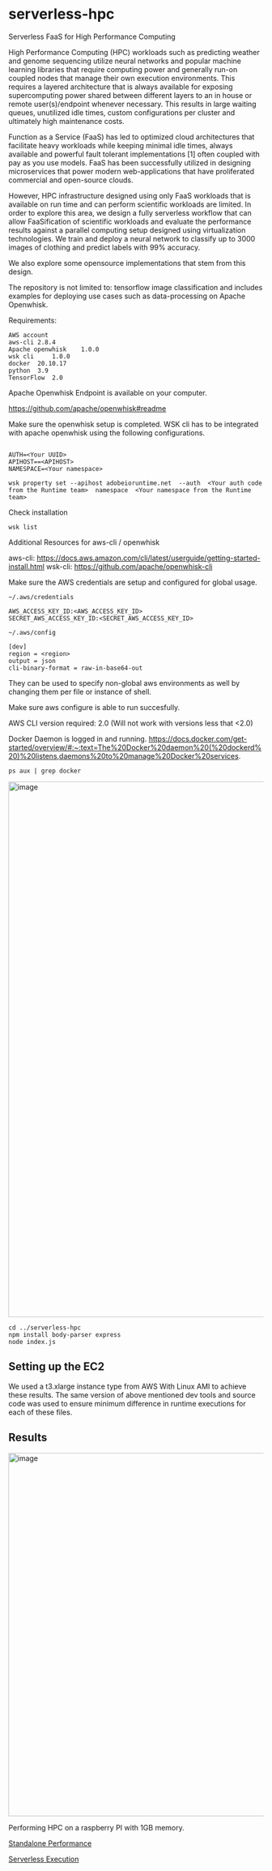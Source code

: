 # serverless-hpc


Serverless FaaS for High Performance Computing

High Performance Computing (HPC) workloads such as predicting weather and genome sequencing utilize neural networks and popular machine learning libraries that require computing power and generally run-on coupled nodes that manage their own execution environments. This requires a layered architecture that is always available for exposing supercomputing power shared between different layers to an in house or remote user(s)/endpoint whenever necessary. This results in large waiting queues, unutilized idle times, custom configurations per cluster and ultimately high maintenance costs.  

Function as a Service (FaaS) has led to optimized cloud architectures that facilitate heavy workloads while keeping minimal idle times, always available and powerful fault tolerant implementations [1] often coupled with pay as you use models. FaaS has been successfully utilized in designing microservices that power modern web-applications that have proliferated commercial and open-source clouds.

However, HPC infrastructure designed using only FaaS workloads that is available on run time and can perform scientific workloads are limited. In order to explore this area, we design a fully serverless workflow that can allow FaaSification of scientific workloads and evaluate the performance results against a parallel computing setup designed using virtualization technologies. We train and deploy a neural network to classify up to 3000 images of clothing and predict labels with 99% accuracy. 

We also explore some opensource implementations that stem from this design. 

The repository is not limited to: tensorflow image classification and includes examples for deploying use cases such as data-processing on Apache Openwhisk.

Requirements: 

```
AWS account 
aws-cli	2.8.4  
Apache openwhisk	1.0.0 
wsk cli 	1.0.0 
docker	20.10.17 
python	3.9 
TensorFlow 	2.0 
```
Apache Openwhisk Endpoint is available on your computer. 

https://github.com/apache/openwhisk#readme

Make sure the openwhisk setup is completed. WSK cli has to be integrated with apache openwhisk using the following configurations. 

```

AUTH=<Your UUID>
APIHOST==<APIHOST> 
NAMESPACE=<Your namespace>

```

```
wsk property set --apihost adobeioruntime.net  --auth  <Your auth code from the Runtime team>  namespace  <Your namespace from the Runtime team>
```

Check installation

```
wsk list
```

Additional Resources for aws-cli / openwhisk 

aws-cli: https://docs.aws.amazon.com/cli/latest/userguide/getting-started-install.html
wsk-cli: https://github.com/apache/openwhisk-cli

Make sure the AWS credentials are setup and configured for global usage.

```
~/.aws/credentials

AWS_ACCESS_KEY_ID:<AWS_ACCESS_KEY_ID>
SECRET_AWS_ACCESS_KEY_ID:<SECRET_AWS_ACCESS_KEY_ID>

~/.aws/config 

[dev]
region = <region>
output = json
cli-binary-format = raw-in-base64-out
```

They can be used to specify non-global aws environments as well by changing them per file or instance of shell.

Make sure aws configure is able to run succesfully. 

AWS CLI version required: 2.0 (Will not work with versions less that <2.0)

Docker Daemon is logged in and running. 
https://docs.docker.com/get-started/overview/#:~:text=The%20Docker%20daemon%20(%20dockerd%20)%20listens,daemons%20to%20manage%20Docker%20services.

```
ps aux | grep docker 
```
<img width="1057" alt="image" src="https://user-images.githubusercontent.com/38281651/202928806-98f26947-8efd-4ed7-beb7-7134f53f5663.png">

```
cd ../serverless-hpc 
npm install body-parser express 
node index.js
```

## Setting up the EC2 

We used a t3.xlarge instance type from AWS With Linux AMI to achieve these results. 
The same version of above mentioned dev tools and source code was used to ensure minimum difference in runtime executions for each of these files. 

## Results

<img width="717" alt="image" src="https://user-images.githubusercontent.com/38281651/202928716-c30a769f-ed09-4d49-bdab-a4fe72a3d158.png">

Performing HPC on a raspberry PI with 1GB memory. 
   

[Standalone Performance](https://www.youtube.com/watch?v=XEmGgh0gMM4&ab_channel=AdhinNeupane)

[Serverless Execution](https://www.youtube.com/watch?v=XEmGgh0gMM4&list=TLPQMDkxMjIwMjLyDSlhyBRq0A&index=1&ab_channel=AdhinNeupane)






